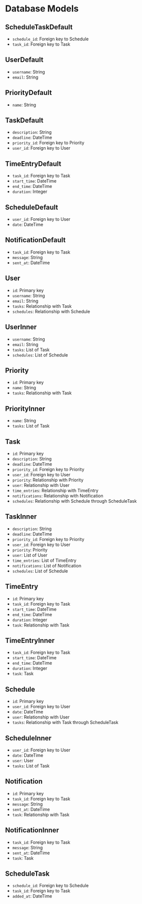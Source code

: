 # Database Models

## ScheduleTaskDefault

- `schedule_id`: Foreign key to Schedule
- `task_id`: Foreign key to Task

## UserDefault

- `username`: String
- `email`: String

## PriorityDefault

- `name`: String

## TaskDefault

- `description`: String
- `deadline`: DateTime
- `priority_id`: Foreign key to Priority
- `user_id`: Foreign key to User

## TimeEntryDefault

- `task_id`: Foreign key to Task
- `start_time`: DateTime
- `end_time`: DateTime
- `duration`: Integer

## ScheduleDefault

- `user_id`: Foreign key to User
- `date`: DateTime

## NotificationDefault

- `task_id`: Foreign key to Task
- `message`: String
- `sent_at`: DateTime

## User

- `id`: Primary key
- `username`: String
- `email`: String
- `tasks`: Relationship with Task
- `schedules`: Relationship with Schedule

## UserInner

- `username`: String
- `email`: String
- `tasks`: List of Task
- `schedules`: List of Schedule

## Priority

- `id`: Primary key
- `name`: String
- `tasks`: Relationship with Task

## PriorityInner

- `name`: String
- `tasks`: List of Task

## Task

- `id`: Primary key
- `description`: String
- `deadline`: DateTime
- `priority_id`: Foreign key to Priority
- `user_id`: Foreign key to User
- `priority`: Relationship with Priority
- `user`: Relationship with User
- `time_entries`: Relationship with TimeEntry
- `notifications`: Relationship with Notification
- `schedules`: Relationship with Schedule through ScheduleTask

## TaskInner

- `description`: String
- `deadline`: DateTime
- `priority_id`: Foreign key to Priority
- `user_id`: Foreign key to User
- `priority`: Priority
- `user`: List of User
- `time_entries`: List of TimeEntry
- `notifications`: List of Notification
- `schedules`: List of Schedule

## TimeEntry

- `id`: Primary key
- `task_id`: Foreign key to Task
- `start_time`: DateTime
- `end_time`: DateTime
- `duration`: Integer
- `task`: Relationship with Task

## TimeEntryInner

- `task_id`: Foreign key to Task
- `start_time`: DateTime
- `end_time`: DateTime
- `duration`: Integer
- `task`: Task

## Schedule

- `id`: Primary key
- `user_id`: Foreign key to User
- `date`: DateTime
- `user`: Relationship with User
- `tasks`: Relationship with Task through ScheduleTask

## ScheduleInner

- `user_id`: Foreign key to User
- `date`: DateTime
- `user`: User
- `tasks`: List of Task

## Notification

- `id`: Primary key
- `task_id`: Foreign key to Task
- `message`: String
- `sent_at`: DateTime
- `task`: Relationship with Task

## NotificationInner

- `task_id`: Foreign key to Task
- `message`: String
- `sent_at`: DateTime
- `task`: Task

## ScheduleTask

- `schedule_id`: Foreign key to Schedule
- `task_id`: Foreign key to Task
- `added_at`: DateTime
